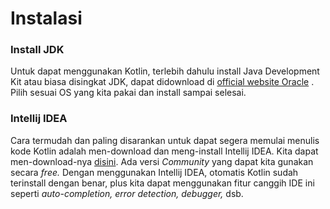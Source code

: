 # Instalasi

### Install JDK

Untuk dapat menggunakan Kotlin, terlebih dahulu install Java Development Kit atau biasa disingkat JDK, dapat didownload di [official website Oracle](https://www.oracle.com/java/technologies/javase-jdk14-downloads.html) . Pilih sesuai OS yang kita pakai dan install sampai selesai.

### Intellij IDEA

Cara termudah dan paling disarankan untuk dapat segera memulai menulis kode Kotlin adalah men-download dan meng-install Intellij IDEA. Kita dapat men-download-nya [disini](https://www.jetbrains.com/idea/download/index.html). Ada versi _Community_ yang dapat kita gunakan secara _free._ Dengan menggunakan Intellij IDEA, otomatis Kotlin sudah terinstall dengan benar, plus kita dapat menggunakan fitur canggih IDE ini seperti _auto-completion, error detection, debugger,_ dsb.



